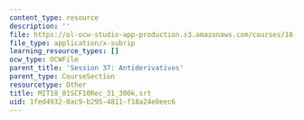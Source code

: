 ```yaml
---
content_type: resource
description: ''
file: https://ol-ocw-studio-app-production.s3.amazonaws.com/courses/18-01sc-single-variable-calculus-fall-2010/1fed49320ac9b2954811f18a24e0eec6_MIT18_01SCF10Rec_31_300k.srt
file_type: application/x-subrip
learning_resource_types: []
ocw_type: OCWFile
parent_title: 'Session 37: Antiderivatives'
parent_type: CourseSection
resourcetype: Other
title: MIT18_01SCF10Rec_31_300k.srt
uid: 1fed4932-0ac9-b295-4811-f18a24e0eec6
---
```

